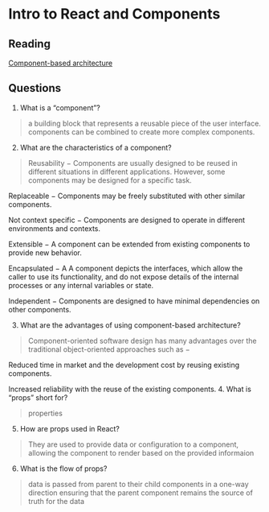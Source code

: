 # Intro to React and Components

## Reading
[Component-based architecture](https://www.tutorialspoint.com/software_architecture_design/component_based_architecture.htm)
[]()

## Questions

1. What is a “component”?
> a building block that represents a reusable piece of the user interface. components can be combined to create more complex components.
2. What are the characteristics of a component?
> Reusability − Components are usually designed to be reused in different situations in different applications. However, some components may be designed for a specific task.

Replaceable − Components may be freely substituted with other similar components.

Not context specific − Components are designed to operate in different environments and contexts.

Extensible − A component can be extended from existing components to provide new behavior.

Encapsulated − A A component depicts the interfaces, which allow the caller to use its functionality, and do not expose details of the internal processes or any internal variables or state.

Independent − Components are designed to have minimal dependencies on other components.


3. What are the advantages of using component-based architecture?
> Component-oriented software design has many advantages over the traditional object-oriented approaches such as −

Reduced time in market and the development cost by reusing existing components.

Increased reliability with the reuse of the existing components.
4. What is “props” short for?
> properties
5. How are props used in React?
> They are used to provide data or configuration to a component, allowing the component to render based on the provided informaion   
6. What is the flow of props?
> data is passed from parent to their child components in a one-way direction ensuring that the parent component remains the source of truth for the data